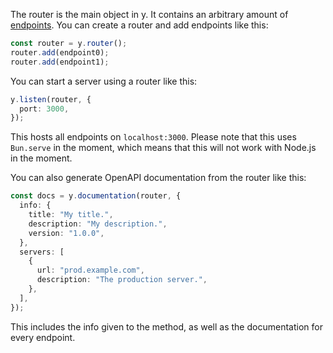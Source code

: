 The router is the main object in y. It contains an arbitrary amount of
[endpoints](./endpoints.md). You can create a router and add endpoints like
this:

```ts
const router = y.router();
router.add(endpoint0);
router.add(endpoint1);
```

You can start a server using a router like this:

```ts
y.listen(router, {
  port: 3000,
});
```

This hosts all endpoints on `localhost:3000`. Please note that this uses
`Bun.serve` in the moment, which means that this will not work with Node.js in
the moment.

You can also generate OpenAPI documentation from the router like this:

```ts
const docs = y.documentation(router, {
  info: {
    title: "My title.",
    description: "My description.",
    version: "1.0.0",
  },
  servers: [
    {
      url: "prod.example.com",
      description: "The production server.",
    },
  ],
});
```

This includes the info given to the method, as well as the documentation for
every endpoint.
